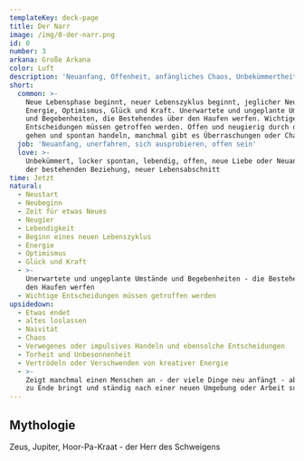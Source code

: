 ```yaml
---
templateKey: deck-page
title: Der Narr
image: /img/0-der-narr.png
id: 0
number: 3
arkana: Große Arkana
color: Luft
description: 'Neuanfang, Offenheit, anfängliches Chaos, Unbekümmertheit, Spontanität'
short:
  common: >-
    Neue Lebensphase beginnt, neuer Lebenszyklus beginnt, jeglicher Neubeginn;
    Energie, Optimismus, Glück und Kraft. Unerwartete und ungeplante Umstände
    und Begebenheiten, die Bestehendes über den Haufen werfen. Wichtige
    Entscheidungen müssen getroffen werden. Offen und neugierig durch die Welt
    gehen und spontan handeln, manchmal gibt es Überraschungen oder Chaos
  job: 'Neuanfang, unerfahren, sich ausprobieren, offen sein'
  love: >-
    Unbekümmert, locker spontan, lebendig, offen, neue Liebe oder Neuanfang in
    der bestehenden Beziehung, neuer Lebensabschnitt
time: Jetzt
natural:
  - Neustart
  - Neubeginn
  - Zeit für etwas Neues
  - Neugier
  - Lebendigkeit
  - Beginn eines neuen Lebenszyklus
  - Energie
  - Optimismus
  - Glück und Kraft
  - >-
    Unerwartete und ungeplante Umstände und Begebenheiten - die Bestehendes über
    den Haufen werfen
  - Wichtige Entscheidungen müssen getroffen werden
upsidedown:
  - Etwas endet
  - altes loslassen
  - Naivität
  - Chaos
  - Verwegenes oder impulsives Handeln und ebensolche Entscheidungen
  - Torheit und Unbesonnenheit
  - Vertrödeln oder Verschwenden von kreativer Energie
  - >-
    Zeigt manchmal einen Menschen an - der viele Dinge neu anfängt - aber nichts
    zu Ende bringt und ständig nach einer neuen Umgebung oder Arbeit sucht
---
```

## Mythologie

Zeus, Jupiter, Hoor-Pa-Kraat - der Herr des Schweigens
